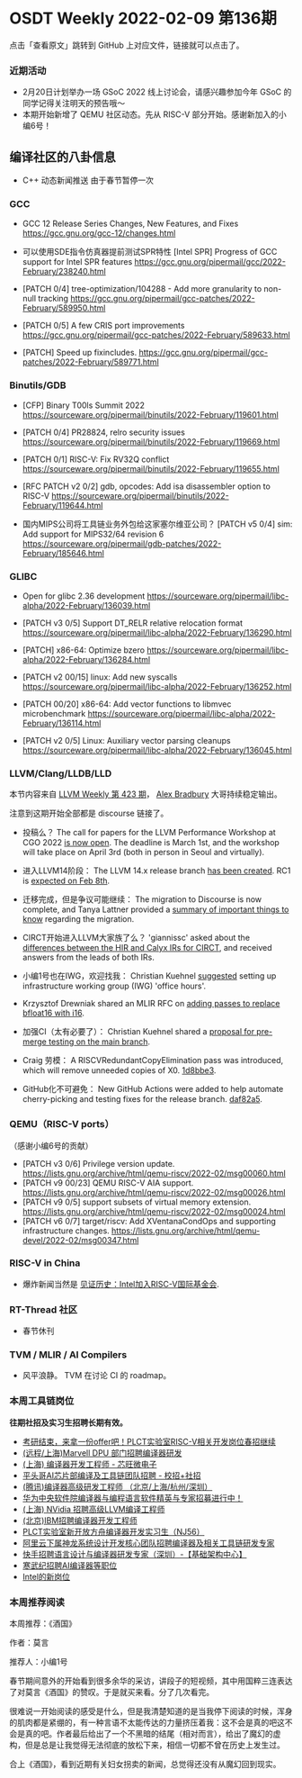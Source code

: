# OSDT Weekly 2022-02-09 第136期

点击「查看原文」跳转到 GitHub 上对应文件，链接就可以点击了。

### 近期活动

- 2月20日计划举办一场 GSoC 2022 线上讨论会，请感兴趣参加今年 GSoC 的同学记得关注明天的预告哦～
- 本期开始新增了 QEMU 社区动态。先从 RISC-V 部分开始。感谢新加入的小编6号！

## 编译社区的八卦信息

- C++ 动态新闻推送
  由于春节暂停一次

### GCC

- GCC 12 Release Series Changes, New Features, and Fixes
  https://gcc.gnu.org/gcc-12/changes.html

- 可以使用SDE指令仿真器提前测试SPR特性
  [Intel SPR] Progress of GCC support for Intel SPR features
  https://gcc.gnu.org/pipermail/gcc/2022-February/238240.html

- [PATCH 0/4] tree-optimization/104288 - Add more granularity to non-null tracking
  https://gcc.gnu.org/pipermail/gcc-patches/2022-February/589950.html

- [PATCH 0/5] A few CRIS port improvements
  https://gcc.gnu.org/pipermail/gcc-patches/2022-February/589633.html

- [PATCH] Speed up fixincludes.
  https://gcc.gnu.org/pipermail/gcc-patches/2022-February/589771.html

### Binutils/GDB

- [CFP] Binary T00ls Summit 2022
  https://sourceware.org/pipermail/binutils/2022-February/119601.html

- [PATCH 0/4] PR28824, relro security issues
  https://sourceware.org/pipermail/binutils/2022-February/119669.html

- [PATCH 0/1] RISC-V: Fix RV32Q conflict
  https://sourceware.org/pipermail/binutils/2022-February/119655.html

- [RFC PATCH v2 0/2] gdb, opcodes: Add isa disassembler option to RISC-V
  https://sourceware.org/pipermail/binutils/2022-February/119644.html

- 国内MIPS公司将工具链业务外包给这家塞尔维亚公司？
  [PATCH v5 0/4] sim: Add support for MIPS32/64 revision 6
  https://sourceware.org/pipermail/gdb-patches/2022-February/185646.html

### GLIBC

- Open for glibc 2.36 development
  https://sourceware.org/pipermail/libc-alpha/2022-February/136039.html

- [PATCH v3 0/5] Support DT_RELR relative relocation format
  https://sourceware.org/pipermail/libc-alpha/2022-February/136290.html

- [PATCH] x86-64: Optimize bzero
  https://sourceware.org/pipermail/libc-alpha/2022-February/136284.html

- [PATCH v2 00/15] linux: Add new syscalls
  https://sourceware.org/pipermail/libc-alpha/2022-February/136252.html

- [PATCH 00/20] x86-64: Add vector functions to libmvec microbenchmark
  https://sourceware.org/pipermail/libc-alpha/2022-February/136114.html

- [PATCH v2 0/5] Linux: Auxiliary vector parsing cleanups
  https://sourceware.org/pipermail/libc-alpha/2022-February/136045.html

### LLVM/Clang/LLDB/LLD

本节内容来自 [LLVM Weekly 第 423 期](http://llvmweekly.org/issue/423)，
[Alex Bradbury](https://www.linkedin.com/in/alex-bradbury/) 大哥持续稳定输出。

注意到这期开始全部都是 discourse 链接了。

* 投稿么？ The call for papers for the LLVM Performance Workshop at CGO 2022 [is now open](https://discourse.llvm.org/t/cfp-sixth-llvm-performance-workshop-at-cgo-2022/59658).  The deadline is March 1st, and the workshop will take place on April 3rd (both in person in Seoul and virtually).

* 进入LLVM14阶段： The LLVM 14.x release branch [has been created](https://discourse.llvm.org/t/release-14-x-branch/59673). RC1 is [expected on Feb 8th](https://discourse.llvm.org/t/release-14-x-branch/59673).

* 迁移完成，但是争议可能继续： The migration to Discourse is now complete, and Tanya Lattner provided a [summary of important things to know](https://discourse.llvm.org/t/post-discourse-migration-information/59719) regarding the migration.

* CIRCT开始进入LLVM大家族了么？ 'giannissc' asked about the [differences between the HIR and Calyx IRs for CIRCT](https://discourse.llvm.org/t/hir-vs-calyx/59701), and received answers from the leads of both IRs.

* 小编1号也在IWG，欢迎找我： Christian Kuehnel [suggested](https://discourse.llvm.org/t/do-we-want-to-have-iwg-office-hours/59677) setting up infrastructure working group (IWG) 'office hours'.

* Krzysztof Drewniak shared an MLIR RFC on [adding passes to replace bfloat16 with i16](https://discourse.llvm.org/t/rfc-semi-software-bf16/59699).

* 加强CI（太有必要了）： Christian Kuehnel shared a [proposal for pre-merge testing on the main branch](https://discourse.llvm.org/t/pre-merge-testing-running-checks-on-main-branch/59746).

* Craig 劳模： A RISCVRedundantCopyElimination pass was introduced, which will remove unneeded copies of X0.
  [1d8bbe3](https://reviews.llvm.org/rG1d8bbe3d255f).

* GitHub化不可避免： New GitHub Actions were added to help automate cherry-picking and testing fixes for the release branch.
  [daf82a5](https://reviews.llvm.org/rGdaf82a51a0c2).


### QEMU（RISC-V ports）

（感谢小编6号的贡献）

- [PATCH v3 0/6] Privilege version update.
  https://lists.gnu.org/archive/html/qemu-riscv/2022-02/msg00060.html
- [PATCH v9 00/23] QEMU RISC-V AIA support.
  https://lists.gnu.org/archive/html/qemu-riscv/2022-02/msg00026.html
- [PATCH v9 0/5] support subsets of virtual memory extension.
  https://lists.gnu.org/archive/html/qemu-riscv/2022-02/msg00024.html
- [PATCH v6 0/7] target/riscv: Add XVentanaCondOps and supporting infrastructure changes.
  https://lists.gnu.org/archive/html/qemu-devel/2022-02/msg00347.html

### RISC-V in China

- 爆炸新闻当然是 [见证历史：Intel加入RISC-V国际基金会](https://mp.weixin.qq.com/s/XXmVuCVXFBuFF9EAs3-91w).

### RT-Thread 社区

- 春节休刊

### TVM / MLIR / AI Compilers

- 风平浪静。 TVM 在讨论 CI 的 roadmap。

### 本周工具链岗位

**往期社招及实习生招聘长期有效。**

- [考研结束，来拿一份offer吧！PLCT实验室RISC-V相关开发岗位春招继续](https://mp.weixin.qq.com/s/PWV5akv5kw3iOuHb-uSNrQ)
- [(远程/上海)Marvell DPU 部门招聘编译器研发](https://mp.weixin.qq.com/s/B6JjAhF3TZjezD1tjYHDaw)
- [(上海) 编译器开发工程师 - 芯旺微电子](https://mp.weixin.qq.com/s/nqe1-7qffnc0CaejYkpKyw)
- [平头哥AI芯片部编译及工具链团队招聘 - 校招+社招](https://mp.weixin.qq.com/s/kARbXtJotRPCNMrV-yOanA)
- [(腾讯)编译器高级研发工程师 （北京/上海/杭州/深圳）](https://mp.weixin.qq.com/s/DF-2qmHmpKZtJ1djHXM1Ug)
- [华为中央软件院编译器与编程语言软件精英与专家招募进行中！](https://mp.weixin.qq.com/s/VshbvWegM3eCdgK9d6v46A)
- [(上海) NVidia 招聘高级LLVM编译工程师](https://mp.weixin.qq.com/s/y6UmneY-UvzyhEvyCaoyEg)
- [(北京)IBM招聘编译器开发工程师](https://mp.weixin.qq.com/s/B_d1gjyrgncevOGWnV_Jfw)
- [PLCT实验室新开放方舟编译器开发实习生（NJ56）](https://mp.weixin.qq.com/s/lPp5RvjYhpDIGsp-luLzKQ)
- [阿里云下属神龙系统设计开发核心团队招聘编译器及相关工具链研发专家](https://mp.weixin.qq.com/s/h3ELBXBHfNjZCyCRixqnOQ)
- [快手招聘语言设计与编译器研发专家（深圳）-【基础架构中心】](https://mp.weixin.qq.com/s/QTWnlaBFtWQ3YThHJSIhbA)
- [寒武纪招聘AI编译器等职位](https://mp.weixin.qq.com/s/LWpDXEA2rJ1wx9mr8XoWxw)
- [Intel的新岗位](https://mp.weixin.qq.com/s/xs-deMCI4ob7WX0vIRZMZw)

### 本周推荐阅读

本周推荐：《酒国》

作者：莫言

推荐人：小编1号

春节期间意外的开始看到很多余华的采访，讲段子的短视频，其中用国粹三连表达了对莫言《酒国》的赞叹。于是就买来看。分了几次看完。

很难说一开始阅读的感受是什么，但是我清楚知道的是当我停下阅读的时候，浑身的肌肉都是紧绷的，有一种言语不太能传达的力量挤压着我：这不会是真的吧这不会是真的吧。作者最后给出了一个不黑暗的结尾（相对而言），给出了魔幻的虚构，但是总是让我觉得无法彻底的放松下来，相信一切都不曾在历史上发生过。

合上《酒国》，看到近期有关妇女拐卖的新闻，总觉得还没有从魔幻回到现实。

